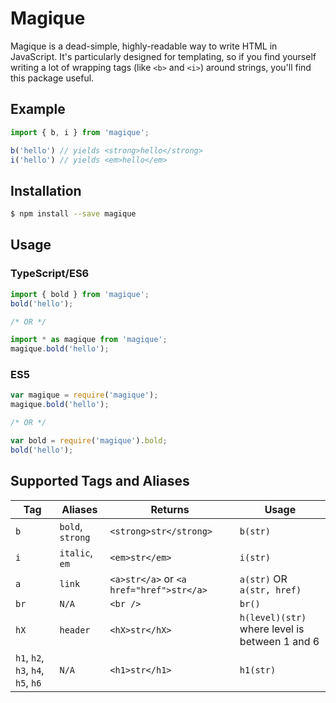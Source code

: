 # Magique
Magique is a dead-simple, highly-readable way to write HTML in JavaScript. It's particularly designed for templating, so if you find yourself writing a lot of wrapping tags (like `<b>` and `<i>`) around strings, you'll find this package useful.

## Example
```ts
import { b, i } from 'magique';

b('hello') // yields <strong>hello</strong>
i('hello') // yields <em>hello</em>
```

## Installation
```sh
$ npm install --save magique
```

## Usage
### TypeScript/ES6
```ts
import { bold } from 'magique';
bold('hello');

/* OR */

import * as magique from 'magique';
magique.bold('hello');
```

### ES5
```js
var magique = require('magique');
magique.bold('hello');

/* OR */

var bold = require('magique').bold;
bold('hello');
```

## Supported Tags and Aliases
| Tag                                | Aliases          | Returns                                  | Usage                                          |
| ---------------------------------- | ---------------- | ---------------------------------------- | ---------------------------------------------- |
| `b`                                | `bold`, `strong` | `<strong>str</strong>`                   | `b(str)`                                       |
| `i`                                | `italic`, `em`   | `<em>str</em>`                           | `i(str)`                                       |
| `a`                                | `link`           | `<a>str</a>` or `<a href="href">str</a>` | `a(str)` OR `a(str, href)`                     |
| `br`                               | `N/A`            | `<br />`                                 | `br()`                                         |
| `hX`                               | `header`         | `<hX>str</hX>`                           | `h(level)(str)` where level is between 1 and 6 |
| `h1`, `h2`, `h3`, `h4`, `h5`, `h6` | `N/A`            | `<h1>str</h1>`                           | `h1(str)`                                      |
